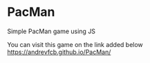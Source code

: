 # PacMan
Simple PacMan game using JS

You can visit this game on the link added below
https://andrevfcb.github.io/PacMan/
